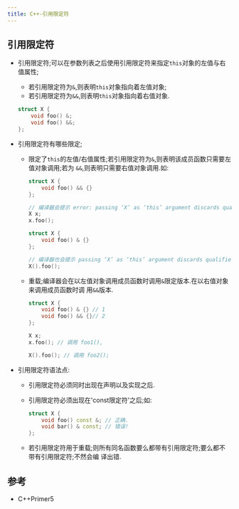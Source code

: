 ```yaml
---
title: C++-引用限定符
---
```


## 引用限定符

*   引用限定符;可以在参数列表之后使用引用限定符来指定`this`对象的左值与右值属性;
    -   若引用限定符为`&`,则表明`this`对象指向着左值对象;
    -   若引用限定符为`&&`,则表明`this`对象指向着右值对象.
    
    ```c++
    struct X {
        void foo() &;
        void foo() &&;
    };
    ```

*   引用限定符有哪些限定;
    
    -   限定了`this`的左值/右值属性;若引用限定符为`&`,则表明该成员函数只需要左值对象调用;若为
        `&&`,则表明只需要右值对象调用.如:
        
        ```c++
        struct X {
            void foo() && {}
        };
    
        // 编译器会提示 error: passing ‘X’ as ‘this’ argument discards qualifiers [-fpermissive]
        X x;
        x.foo();
        ```
        
        ```c++
        struct X {
            void foo() & {}
        };

        // 编译器也会提示 passing ‘X’ as ‘this’ argument discards qualifiers
        X().foo();
        ```

    -   重载;编译器会在以左值对象调用成员函数时调用`&`限定版本.在以右值对象来调用成员函数时调
        用`&&`版本.
        
        ```c++
        struct X {
            void foo() & {} // 1
            void foo() && {}// 2 
        };
        
        X x;
        x.foo(); // 调用 foo1(),
        
        X().foo(); // 调用 foo2();
        ```
        
*   引用限定符语法点:

    -   引用限定符必须同时出现在声明以及实现之后.
    -   引用限定符必须出现在'const限定符'之后;如:
        
        ```c++
        struct X {
            void foo() const &; // 正确.
            void bar() & const; // 错误!
        };
        ```

    -   若引用限定符用于重载;则所有同名函数要么都带有引用限定符;要么都不带有引用限定符;不然会编
        译出错.

## 参考

*   C++Primer5



